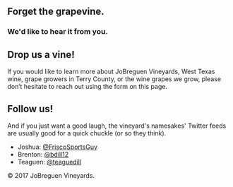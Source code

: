 ## Forget the grapevine. 
### We'd like to hear it from you.


## Drop us a vine!
If you would like to learn more about JoBreguen Vineyards, West Texas wine, grape growers in Terry County, or the wine grapes we grow, please don’t hesitate to reach out using the form on this page.

## Follow us!
And if you just want a good laugh, the vineyard's namesakes' Twitter feeds are usually good for a quick chuckle (or so they think).
- Joshua: [@FriscoSportsGuy](https://twitter.com/FriscoSportsGuy)
- Brenton: [@bdill12](https://twitter.com/bdill12)
- Teaguen: [@teaguedill](https://twitter.com/teaguedill)

© 2017 JoBreguen Vineyards.